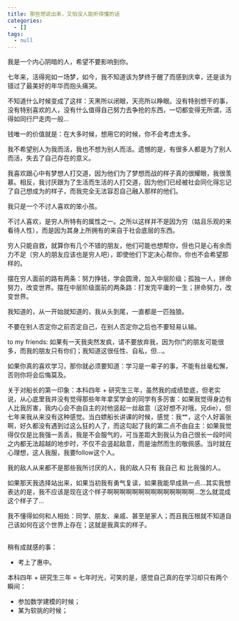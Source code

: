 ```yaml
---
title: 那些想说出来，又怕没人能听得懂的话
categories:
  - []
tags:
  - null
---
```

我是一个内心阴暗的人，希望不要影响到你。
<!--more-->
七年来，活得宛如一场梦，如今，我不知道该为梦终于醒了而感到庆幸，还是该为错过了最美好的年华而抱头痛哭。

不知道什么时候变成了这样：天黑所以闭眼，天亮所以睁眼。没有特别想干的事，没有特别喜欢的人，没有什么值得自己努力去争抢的东西，一切都变得无所谓，活得如同行尸走肉一般...

钱唯一的价值就是：在大多时候，想用它的时候，你不会考虑太多。

我不希望别人为我而活，我也不想为别人而活。遗憾的是，有很多人都是为了别人而活，失去了自己存在的意义。

我喜欢跟心中有梦想人打交道，因为他们为了梦想而战的样子真的很耀眼，我很羡慕。相反，我讨厌跟为了生活而生活的人打交道，因为他们已经被社会同化得忘记了自己想成为的样子，而我完全无法容忍自己融入那样的他们。

我只是一个不讨人喜欢的笨小孩。

不讨人喜欢，是穷人所特有的属性之一。之所以这样并不是因为穷（姑且乐观的来看待人性），而是因为其身上所拥有的来自于社会底层的东西。

穷人只能自救，就算你有几个不错的朋友，他们可能也想帮你，但也只是心有余而力不足（穷人的朋友应该也是穷人吧），即使他们下定决心帮你，你也不会希望那样的。

摆在穷人面前的路有两条：努力挣钱，学会圆滑，加入中层阶级；孤独一人，拼命努力，改变世界。摆在中层阶级面前的两条路：打发完平庸的一生；拼命努力，改变世界。

我知道的，从一开始就知道的，我从头到尾，一直都是一匹独狼。

不要在别人否定你之前否定自己，在别人否定你之后也不要轻易认输。

to my friends: 如果有一天我突然发疯，请不要放弃我，因为你门的朋友可能很多，而我的朋友只有你们；我知道这很任性、自私，但...。

如果你真的喜欢学习，那你就必须要知道：学习是一辈子的事，不能有丝毫松懈，否则你将会后悔莫及。

关于对船长的第一印象：本科四年 + 研究生三年，虽然我的成绩垫底，但老实说，从心底里我并没有觉得那些年年拿奖学金的同学有多厉害：如果我觉得身边有人比我厉害，我内心会不由自主的对他竖起一丝敌意（这好想不对哦，兄die），但七年来我从来没有这种感觉。当白嫖船长讲课的时候，感觉：我艹，这个人好嚣张啊，好久都没有遇到过这么狂的人了，而这勾起了我的第二点不由自主：如果我觉得仅仅是比我强一丢丢，我是不会服气的，可当差距大到我认为自己很长一段时间之内都无法超越的地步时，不仅不会竖起敌意，而是油然而生的敬佩感。当时就在心理想，这人我服，我要follow这个人。

我的敌人从来都不是那些我所讨厌的人，我的敌人只有 我自己 和 比我强的人。

如果那天我选择站出来，如果当初我有勇气复读，如果我能早成熟一点...其实我想表达的是，我不应该是现在这个样子啊啊啊啊啊啊啊啊啊啊啊啊啊啊...怎么就混成这个样子了...

我不懂得如何和人相处：同学、朋友、亲戚、甚至是家人；而且我压根就不知道自己该如何在这个世界上存在；这就是我真实的样子。

## 
稍有成就感的事：
- 考上了惠中。

本科四年 + 研究生三年 = 七年时光，可笑的是，感觉自己真的在学习却只有两个瞬间：
- 参加数学建模的时候；
- 某为软挑的时候；